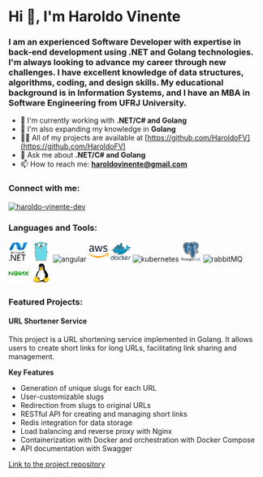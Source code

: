 # Hi 👋, I'm Haroldo Vinente

### I am an experienced Software Developer with expertise in back-end development using .NET and Golang technologies. I'm always looking to advance my career through new challenges. I have excellent knowledge of data structures, algorithms, coding, and design skills. My educational background is in Information Systems, and I have an MBA in Software Engineering from UFRJ University.

- 🔭 I'm currently working with **.NET/C# and Golang**
- 🌱 I'm also expanding my knowledge in **Golang**
- 👨‍💻 All of my projects are available at [https://github.com/HaroldoFV](https://github.com/HaroldoFV)
- 💬 Ask me about **.NET/C# and Golang**
- 📫 How to reach me: **haroldovinente@gmail.com**

### Connect with me:
<p align="left">
  <a href="https://linkedin.com/in/haroldo-vinente-dev" target="blank">
    <img align="center" src="https://raw.githubusercontent.com/rahuldkjain/github-profile-readme-generator/master/src/images/icons/Social/linked-in-alt.svg" alt="haroldo-vinente-dev" height="30" width="40" />
  </a>
</p>

### Languages and Tools:
<p align="left">
  <img src="https://raw.githubusercontent.com/devicons/devicon/master/icons/dot-net/dot-net-original-wordmark.svg" alt="dotnet" width="40" height="40"/>
  <img src="https://raw.githubusercontent.com/devicons/devicon/master/icons/go/go-original.svg" alt="go" width="40" height="40"/>
  <img src="https://angular.io/assets/images/logos/angular/angular.svg" alt="angular" width="40" height="40"/>
  <img src="https://raw.githubusercontent.com/devicons/devicon/master/icons/amazonwebservices/amazonwebservices-original-wordmark.svg" alt="aws" width="40" height="40"/>
  <img src="https://raw.githubusercontent.com/devicons/devicon/master/icons/docker/docker-original-wordmark.svg" alt="docker" width="40" height="40"/>
  <img src="https://www.vectorlogo.zone/logos/kubernetes/kubernetes-icon.svg" alt="kubernetes" width="40" height="40"/>
  <img src="https://raw.githubusercontent.com/devicons/devicon/master/icons/postgresql/postgresql-original-wordmark.svg" alt="postgresql" width="40" height="40"/>
  <img src="https://www.vectorlogo.zone/logos/rabbitmq/rabbitmq-icon.svg" alt="rabbitMQ" width="40" height="40"/>
  <img src="https://raw.githubusercontent.com/devicons/devicon/master/icons/nginx/nginx-original.svg" alt="nginx" width="40" height="40"/>
  <img src="https://raw.githubusercontent.com/devicons/devicon/master/icons/linux/linux-original.svg" alt="linux" width="40" height="40"/>
</p>

### Featured Projects:

#### URL Shortener Service

This project is a URL shortening service implemented in Golang. It allows users to create short links for long URLs, facilitating link sharing and management.

**Key Features**
- Generation of unique slugs for each URL
- User-customizable slugs
- Redirection from slugs to original URLs
- RESTful API for creating and managing short links
- Redis integration for data storage
- Load balancing and reverse proxy with Nginx
- Containerization with Docker and orchestration with Docker Compose
- API documentation with Swagger

[Link to the project repository](https://github.com/HaroldoFV/URLShortener)
